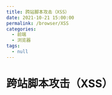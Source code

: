 ```yaml
---
title: 跨站脚本攻击（XSS）
date: 2021-10-21 15:00:00
permalink: /browser/XSS
categories:
  - 前端
  - 浏览器
tags:
  - null
---
```


# 跨站脚本攻击（XSS）
